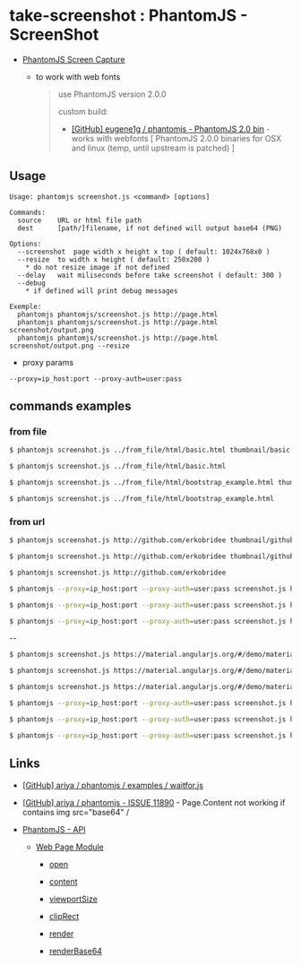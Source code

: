 # take-screenshot : PhantomJS - ScreenShot

* [PhantomJS Screen Capture](http://phantomjs.org/screen-capture.html)

  * to work with web fonts

    > use PhantomJS version 2.0.0
    >
    > custom build:
    > 
    > * [[GitHub] eugene1g / phantomjs - PhantomJS 2.0 bin](https://github.com/eugene1g/phantomjs/releases/tag/2.0.0-bin) - works with webfonts [ PhantomJS 2.0.0 binaries for OSX and linux (temp, until upstream is patched) ]

## Usage

```
Usage: phantomjs screenshot.js <command> [options]

Commands:
  source    URL or html file path
  dest      [path/]filename, if not defined will output base64 (PNG)

Options:
  --screenshot  page width x height x top ( default: 1024x768x0 )
  --resize  to width x height ( default: 250x200 )
    * do not resize image if not defined
  --delay   wait miliseconds before take screenshot ( default: 300 )
  --debug
    * if defined will print debug messages

Exemple:
  phantomjs phantomjs/screenshot.js http://page.html
  phantomjs phantomjs/screenshot.js http://page.html screenshot/output.png
  phantomjs phantomjs/screenshot.js http://page.html screenshot/output.png --resize
```

* proxy params

```
--proxy=ip_host:port --proxy-auth=user:pass
```


## commands examples

### from file

```bash
$ phantomjs screenshot.js ../from_file/html/basic.html thumbnail/basic.png

$ phantomjs screenshot.js ../from_file/html/basic.html

$ phantomjs screenshot.js ../from_file/html/bootstrap_example.html thumbnail/bootstrap_example.png

$ phantomjs screenshot.js ../from_file/html/bootstrap_example.html
```

### from url

```bash
$ phantomjs screenshot.js http://github.com/erkobridee thumbnail/github_erkobridee.png --delay=1000

$ phantomjs screenshot.js http://github.com/erkobridee thumbnail/github_erkobridee.png

$ phantomjs screenshot.js http://github.com/erkobridee

$ phantomjs --proxy=ip_host:port --proxy-auth=user:pass screenshot.js http://github.com/erkobridee thumbnail/github_erkobridee.png --delay=1000

$ phantomjs --proxy=ip_host:port --proxy-auth=user:pass screenshot.js http://github.com/erkobridee thumbnail/github_erkobridee.png

$ phantomjs --proxy=ip_host:port --proxy-auth=user:pass screenshot.js http://github.com/erkobridee
```

--

```bash
$ phantomjs screenshot.js https://material.angularjs.org/#/demo/material.components.button thumbnail/button.png 1024x700 300x250 --delay=2000

$ phantomjs screenshot.js https://material.angularjs.org/#/demo/material.components.button thumbnail/button.png --screenshot 1024x700 --resize 300x250

$ phantomjs screenshot.js https://material.angularjs.org/#/demo/material.components.button --screenshot 1024x700 --resize 300x250

$ phantomjs --proxy=ip_host:port --proxy-auth=user:pass screenshot.js https://material.angularjs.org/#/demo/material.components.button thumbnail/button.png --screenshot 1024x700 --resize 300x250 --delay=2000

$ phantomjs --proxy=ip_host:port --proxy-auth=user:pass screenshot.js https://material.angularjs.org/#/demo/material.components.button thumbnail/button.png --screenshot 1024x700 --resize 300x250

$ phantomjs --proxy=ip_host:port --proxy-auth=user:pass screenshot.js https://material.angularjs.org/#/demo/material.components.button --screenshot 1024x700 --resize 300x250
```

## Links

* [[GitHub] ariya / phantomjs / examples / waitfor.js](https://github.com/ariya/phantomjs/blob/master/examples/waitfor.js)

* [[GitHub] ariya / phantomjs - ISSUE 11890](https://github.com/ariya/phantomjs/issues/11890) - Page.Content not working if contains img src="base64" /

* [PhantomJS - API](http://phantomjs.org/api/)

  * [Web Page Module](http://phantomjs.org/api/webpage/)

    * [open](http://phantomjs.org/api/webpage/method/open.html)

    * [content](http://phantomjs.org/api/webpage/property/content.html)

    * [viewportSize](http://phantomjs.org/api/webpage/property/viewport-size.html)

    * [clipRect](http://phantomjs.org/api/webpage/property/clip-rect.html)

    * [render](http://phantomjs.org/api/webpage/method/render.html)

    * [renderBase64](http://phantomjs.org/api/webpage/method/render-base64.html)

